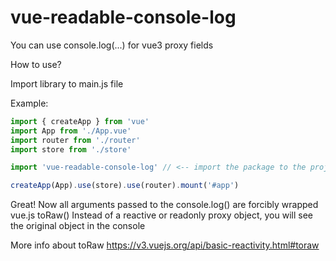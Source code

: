 # vue-readable-console-log

You can use console.log(...) for vue3 proxy fields

How to use?

Import library to main.js file

Example:
```js
import { createApp } from 'vue'
import App from './App.vue'
import router from './router'
import store from './store'

import 'vue-readable-console-log' // <-- import the package to the project

createApp(App).use(store).use(router).mount('#app')
```

Great!
Now all arguments passed to the console.log() are forcibly wrapped vue.js toRaw()
Instead of a reactive or readonly proxy object, you will see the original object in the console

More info about toRaw
https://v3.vuejs.org/api/basic-reactivity.html#toraw


